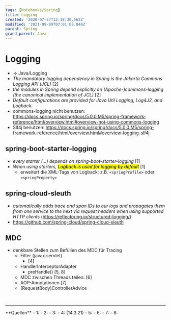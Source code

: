 ```yaml
---
tags: [Notebooks/Spring]
title: Logging
created: '2020-07-27T12:18:30.563Z'
modified: '2021-09-09T07:01:08.840Z'
parent: Spring
grand_parent: Java
---
```


# Logging
- → Java/Logging
- *The mandatory logging dependency in Spring is the Jakarta Commons Logging API (JCL)* [2]
- *the modules in Spring depend explicitly on (Apache-)commons-logging (the canonical implementation of JCL)* [2]
- *Default configurations are provided for Java Util Logging, Log4J2, and Logback.*
- commons-logging nicht benutzen: <https://docs.spring.io/spring/docs/5.0.0.M5/spring-framework-reference/html/overview.html#overview-not-using-commons-logging>
- Slf4j benutzen: <https://docs.spring.io/spring/docs/5.0.0.M5/spring-framework-reference/html/overview.html#overview-logging-slf4j>


## spring-boot-starter-logging
- *every starter (...) depends on spring-boot-starter-logging* [1]
- *When using starters, <mark>Logback is used for logging by default</mark>* [1]
  - erweitert die XML-Tags von Logback; z.B. `<springProfile>` oder `<springProperty>`


## spring-cloud-sleuth
- *automatically adds trace and span IDs to our logs and propagates them from one service to the next via request headers when using supported HTTP clients*
  (<https://reflectoring.io/structured-logging/>)
- <https://github.com/spring-cloud/spring-cloud-sleuth>


## MDC
- denkbare Stellen zum Befüllen des MDC für Tracing
  - Filter (javax.servlet)
    - [4]
  - HandlerInterceptorAdapter
    - preHandle() [5, 8]
  - MDC zwischen Threads teilen: [6]
  - AOP-Annotationen [7]
  - (RequestBody)ControllerAdvice

<br/>
<hr/>
**Quellen**
- 1: <https://www.baeldung.com/spring-boot-logging>
- 2: <https://docs.spring.io/spring/docs/5.0.0.M5/spring-framework-reference/html/overview.html#overview-logging>
- 3: <https://reflectoring.io/springboot-logging/>
- 4: <https://oddblogger.com/spring-boot-mdc-logging> (14.3.21)
- 5: <https://dzone.com/articles/mdc-better-way-of-logging-1>
- 6: <https://www.sipios.com/blog-tech/how-to-use-logj-and-mdc-in-java-spring-boot-application>
- 7: <https://dzone.com/articles/setting-up-mdc-context-with-aop-in-spring-boot-app>
- 8: <https://reflectoring.io/structured-logging/>
